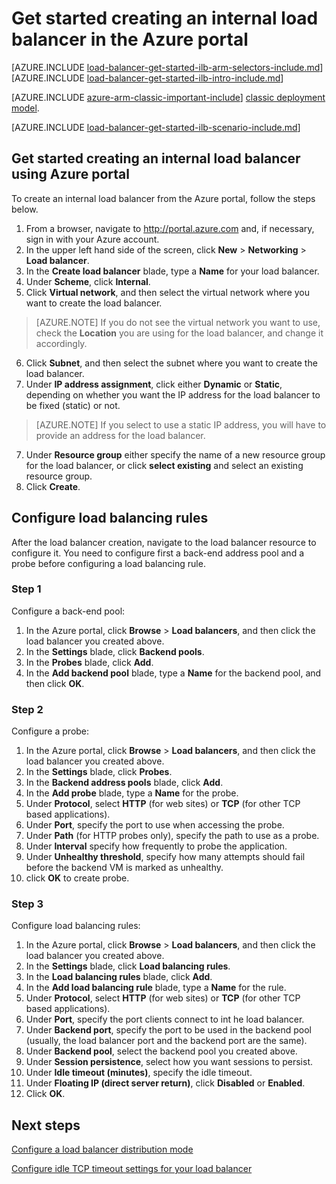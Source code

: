 <properties 
   pageTitle="Get started creating an Internal load balancer in Resource Manager using the Azure portal | Microsoft Azure"
   description="Learn how to create an Internal load balancer in Resource Manager using the Azure portal"
   services="load-balancer"
   documentationCenter="na"
   authors="joaoma"
   manager="carmonm"
   editor=""
   tags="azure-service-management"
/>
<tags  
   ms.service="load-balancer"
   ms.devlang="na"
   ms.topic="article"
   ms.tgt_pltfrm="na"
   ms.workload="infrastructure-services"
   ms.date="03/04/2016"
   ms.author="joaoma" />

# Get started creating an internal load balancer in the Azure portal

[AZURE.INCLUDE [load-balancer-get-started-ilb-arm-selectors-include.md](../../includes/load-balancer-get-started-ilb-arm-selectors-include.md)]
<BR>
[AZURE.INCLUDE [load-balancer-get-started-ilb-intro-include.md](../../includes/load-balancer-get-started-ilb-intro-include.md)]

[AZURE.INCLUDE [azure-arm-classic-important-include](../../includes/learn-about-deployment-models-rm-include.md)] [classic deployment model](load-balancer-get-started-ilb-classic-ps.md).

[AZURE.INCLUDE [load-balancer-get-started-ilb-scenario-include.md](../../includes/load-balancer-get-started-ilb-scenario-include.md)]


## Get started creating an internal load balancer using Azure portal	

To create an internal load balancer from the Azure portal, follow the steps below.

1. From a browser, navigate to http://portal.azure.com and, if necessary, sign in with your Azure account.
2. In the upper left hand side of the screen, click **New** > **Networking** > **Load balancer**.
4. In the **Create load balancer** blade, type a **Name** for your load balancer.
5. Under **Scheme**, click **Internal**.
5. Click **Virtual network**, and then select the virtual network where you want to create the load balancer.

>[AZURE.NOTE] If you do not see the virtual network you want to use, check the **Location** you are using for the load balancer, and change it accordingly.

6. Click **Subnet**, and then select the subnet where you want to create the load balancer.
6. Under **IP address assignment**, click either **Dynamic** or **Static**, depending on whether you want the IP address for the load balancer to be fixed (static) or not.

>[AZURE.NOTE] If you select to use a static IP address, you will have to provide an address for the load balancer.
    
7. Under **Resource group** either specify the name of a new resource group for the load balancer, or click **select existing** and select an existing resource group. 
8. Click **Create**. 

## Configure load balancing rules 

After the load balancer creation, navigate to the load balancer resource to configure it.
You need to configure first a back-end address pool and a probe before configuring a load balancing rule.

### Step 1

Configure a back-end pool:

1. In the Azure portal, click **Browse** > **Load balancers**, and then click the load balancer you created above.
2. In the **Settings** blade, click **Backend pools**. 
3. In the **Probes** blade, click **Add**.
4. In the **Add backend pool** blade, type a **Name** for the backend pool, and then click **OK**.

### Step 2 

Configure a probe:
 
1. In the Azure portal, click **Browse** > **Load balancers**, and then click the load balancer you created above.
2. In the **Settings** blade, click **Probes**. 
3. In the **Backend address pools** blade, click **Add**.
4. In the **Add probe** blade, type a **Name** for the probe.
5. Under **Protocol**, select **HTTP** (for web sites) or **TCP** (for other TCP based applications).
6. Under **Port**, specify the port to use when accessing the probe.
7. Under **Path** (for HTTP probes only), specify the path to use as a probe.
4. Under **Interval** specify how frequently to probe the application.
5. Under **Unhealthy threshold**, specify how many attempts should fail before the backend VM is marked as unhealthy.
5. click **OK** to create probe.

### Step 3

Configure load balancing rules:

1. In the Azure portal, click **Browse** > **Load balancers**, and then click the load balancer you created above.
2. In the **Settings** blade, click **Load balancing rules**. 
3. In the **Load balancing rules** blade, click **Add**.
4. In the **Add load balancing rule** blade, type a **Name** for the rule.
5. Under **Protocol**, select **HTTP** (for web sites) or **TCP** (for other TCP based applications).
6. Under **Port**, specify the port clients connect to int he load balancer.
7. Under **Backend port**, specify the port to be used in the backend pool (usually, the load balancer port and the backend port are the same).
8. Under **Backend pool**, select the backend pool you created above.
9. Under **Session persistence**, select how you want sessions to persist.
10. Under **Idle timeout (minutes)**, specify the idle timeout.
11. Under **Floating IP (direct server return)**, click **Disabled** or **Enabled**.
12. Click **OK**.
 
## Next steps

[Configure a load balancer distribution mode](load-balancer-distribution-mode.md)

[Configure idle TCP timeout settings for your load balancer](load-balancer-tcp-idle-timeout.md)
